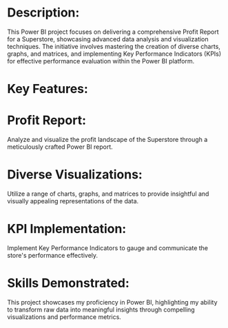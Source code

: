 # Description:
This Power BI project focuses on delivering a comprehensive Profit Report for a Superstore, showcasing advanced data analysis and visualization techniques. The initiative involves mastering the creation of diverse charts, graphs, and matrices, and implementing Key Performance Indicators (KPIs) for effective performance evaluation within the Power BI platform.

# Key Features:

# Profit Report:
Analyze and visualize the profit landscape of the Superstore through a meticulously crafted Power BI report.

# Diverse Visualizations: 
Utilize a range of charts, graphs, and matrices to provide insightful and visually appealing representations of the data.

# KPI Implementation: 
Implement Key Performance Indicators to gauge and communicate the store's performance effectively.

# Skills Demonstrated:
This project showcases my proficiency in Power BI, highlighting my ability to transform raw data into meaningful insights through compelling visualizations and performance metrics.
